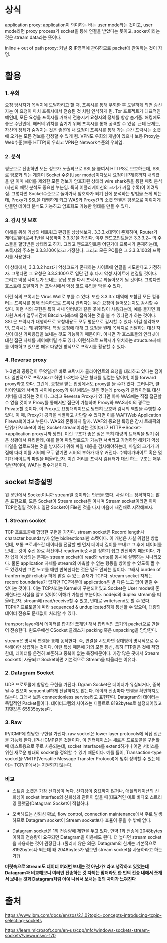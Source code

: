 # 상식
application proxy: application이 의미하는 바는 user mode라는 것이고, user mode라면 proxy process가 socket을 통해 연결을 받았다는 뜻이고, socket이라는 것은 stream data라는 뜻이다. 

inline + out of path proxy: 커널 중 IP영역에 관여하므로 packet에 관여하는 것이 자명.
# 활용
### 1. 우회
요청 당사자가 목적지에 도달하려고 할 때, 프록시를 통해 우회한 후 도달하게 되면 송신자는 이 요청이 마치 프록시에서 전송된 것 처럼 인식하게 됨. Tor 프로젝트가 대표적인 예인데, 모든 요청을 프록시를 거쳐서 전송시켜 요청자의 정체를 항상 숨겨줌. 해킹에도 좋은 수단인데, 해커의 위치를 숨기기 위해 프록시를 통해 공격할 수 있음. 근데 문제는, 자신의 정체가 숨겨지는 것은 좋은데 내 요청이 프록시를 통해 가는 순간 프락시는 소켓에 오가는 모든 정보를 감청할 수 있게 됨. VPN도 우회의 개념이 있으나 보통 Proxy는 Web수준(보통 HTTP)의 우회고 VPN은 Network수준의 우회임.

### 2. 분석
평문으로 전송하면 모든 정보가 노출되므로 SSL을 붙여서 HTTPS로 보호하는데, SSL로 암호화 되는 계층이 Socket 수준(User mode)이다보니 요청이 IP계층까지 내려왔을 땐 이미 헤더를 제외한 모든 정보가 암호화된 상태라 wire shark등을 통한 패킷 분석(자신의 패킷 분석도 중요한 부분임. 특히 어플리케이션의 크기가 커질 수록)이 어려워짐. 그렇다면 Socket수준으로 돌아가서 암호화가 되기 전에 분석하는 방법을 쓰게 되는데, Proxy가 SSL을 대행하게 되고 WAS와 Proxy간의 소켓 연결은 평문으로 이뤄지게 만들면 데이터 분석도 가능하고 암호화도 가능한 형태를 만들 수 있다.

### 3. 감시 및 보호
이해를 위해 가상의 네트워크 환경을 상상해보자. 3.3.3.x대역이 존재하며, Router가 게이트웨이로써 1번을 사용하며 3.3.3.1을 가진다. 이후 엔드포인트들은 3.3.3.2~ 의 주소들을 할당받은 상태라고 하자. 그리고 엔드포인트중 어딘가에 프록시가 존재하는데, 프록시의 주소는 3.3.3.100이라고 가정한다. 그리고 모든 PC들은 그 3.3.3.100의 프락시를 사용한다.

이 상태에서, 3.3.3.2 host가 악성코드가 존재하는 사이트에 연결을 시도한다고 가정하자. 그렇다면 그 요청은 3.3.3.100으로 일단 간 후 다시 악성 사이트에 연결될 것이다. 그리고 악성 사이트가 보내는 응답 또한 다시 프락시로 되돌아오게 될 것이다. 
그렇다면 호스트에 도달하기 전 프락시에서 악성 코드 유입을 막을 수 있다.

이런 식의 프록시는 Virus Wall로 부를 수 있다. 또한 3.3.3.x 대역에 포함된 모든 컴퓨터는 프록시를 통해 접속하므로 프록시 관리자는 무슨 요청이 들어오는지도 감시할 수 있다. 이런 식의 구현은 특히 사내 인터넷과 같은 곳에 많이 사용되는데, 예를 들자면 회사원 A씨가 업무시간에 Bitcoin거래소에 접속하는 것을 볼 수 있다던가 하는 것이다. SSL은 프락시가 대행하므로 요청내용도 모두 평문으로 감시할 수 있다.
이걸 생각해보면, 프락시는 꽤 위험하다. 특정 요청에 대해 그 요청을 원래 목적지로 전달하는 대신 자신이 대신 가짜응답을 보내는 것도 가능하기 때문이다. 아니면 각 호스트들의 인터넷에 대한 접근 자체를 제어해버릴 수도 있다. 이런식으로 프락시가 위치하는 structure자체를 이해하고 있으면 매우 다양한 방식으로 프락시를 활용할 수 있다. 

### 4. Reverse proxy
1~3번의 공통점이 무엇일까? 바로 프락시가 클라이언트의 요청을 대리하고 있다는 점이다. 일반적으로 프락시라고 하면 1~3번과 같은 형태를 일컫는 말이며, 이를 forward proxy라고 한다. 그런데, 요청을 받는 입장에서도 proxy를 둘 수가 있다. 그러니까, 클라이언트와 서버의 사이에 proxy가 위치해있는 것은 맞는데 proxy가 클라이언트 대신 서버를 대리하는 것이다. 그리고 Reverse Proxy가 있다면 아마 WAS에는 직접 접근할 수 없을 것이고 Proxy를 통해서만 접근이 가능하며 Proxy와 WAS사이의 경로는 Private할 것이다. 이 Proxy도 요청대리이므로 당연히 보호와 감시의 역할을 수행할 수 있다. 이 때, Proxy가 공격을 식별하고 차단할 수 있다면 이를 WAF(Web Application Firewall)이라고 부른다. WAS와 혼동하지 말자.
WAF의 중요한 특징은 감시 트래픽의 단위가 Packet이 아닌 Socket stream이라는 것이다(L7 HTTP->Socket->application proxy니까 당연). 이런 구조가 좋은 점은 특히 대량의 트래픽을 받기 쉬운 상황에서 유리한데, 예를 들어 파일업로드가 가능한 서버라고 가정하면 해커가 악성 파일을 업로드하는 것을 방지하기 위해 파일 내용을 검사해야하는데, 파일의 크기가 커짐에 따라 이를 서버에 모두 맡기면 서버의 부하가 매우 커진다. 수백메가바이트 혹은 몇 기가 바이트의 파일을 떠올려보자. 이런 처리를 프락시 컴퓨터가 대신 하는 구조는 매우 일반적이며, WAF는 필수개념이다.

## socket 보충설명
윗 문단에서 Socket이니까 stream일 것이라는 언급을 했다. 사실 이는 정확하지는 않은 표현으로, 모든 Socket이 Stream socket은 아니며 Stream socket이라면 아마 TCP연결일 것이다. 일단 Socket이 File인 것을 다시 마음에 새긴채로 시작해보자. 

### 1. Stream socket
TCP 프로토콜에 합당한 구현을 가진다. stream socket은 Record length나 character boundary가 없는 bidirectional한 소켓이다. 이 개념은 사실 위험한 방법인데, 보통 프로세스간 데이터를 전달할 땐 먼저 데이터 길이를 보내고 그 후에 데이터를 보내는 것이 수신 완료 확신이나 read/write순서를 정하기 쉽고 안전하기 때문이다. 가장 쉽게 예상되는 문제는 stream socket에 read와 write를 동시에 실행하는 시나리오다. 물론 application 자체를 stream의 예측할 수 없는 행동을 방어할 수 있도록 짤 수도 있겠지만 그런 노고를 매번 반복한다는 것은 말도 안되는 일이다. 그래서 burden of tranferring을 reliably 하게 맡길 수 있는 존재가 TCP다. stream socket 자체는 record boundaries가 없지만 TCP덕분에 application은 별 다른 노고 없이 맡길 수 있다는 것이다. 이는 TCP처리는 Kernel에 구현되어있고 Socket은 User mode에 존재한다는 사실을 알고 있어야 이해가 가능한 부분이다. nodejs의 duplex stream을 떠올려보자. stream에 read/receive할 수 있고, 반대로 write/send도 할 수 있다. TCP/IP 프로토콜에 따라 sequenced & unduplicated하게 통신할 수 있으며, 대량의 데이터 전송도 문제없이 처리할 수 있다. 

transport layer에서 데이터를 합치던 쪼개던 해서 합리적인 크기의 packet으로 만들어 전송한다. 윈도우에선 CSocket 클래스가 packing 혹은 unpacking을 담당한다.

stream은 명시적 연결을 통해 동작한다. 즉, 연결을 시도하면 상대방이 명시적으로 수락해야만 성립하는 것이다. 이런 특성 때문에 거의 모든 통신, 특히 FTP같은 것에 적합한데, 데이터를 온전히 보존하고 중복이 없는 특징때문이다. 가장 많은 곳에서 Stream socket이 사용되고 Socket하면 기본적으로 Stream을 떠올리는 이유다.

### 2. Datagram Socket
UDP 프로토콜에 합당한 구현을 가진다. Dgram Socket은 데이터가 유실되거나, 중복될 수 있으며 sequential하게 전달하지도 않는다. 데이터 전송마다 연결을 확인하지도 않는다. 그래서 보통 connectionless service라고 표현한다. Datagram의 데이터는 독립적인 Packet들이다. 데이터그램의 사이즈는 디폴트로 8192bytes로 설정되어있고 최댓값은 65535bytes다. 

### 3. Raw
IP/ICMP에 합당한 구현을 가진다. raw socket은 lower layer protocols에 직접 접근을 가능케 한다. IP나 ICMP같은 것들이다. 이 인터페이스는 새로운 프로토콜을 구현할 때 테스트용으로 주로 사용되는데, socket interface를 extend하거나 어떤 서비스를 위한 새로운 형태의 socket을 정의할 수 있기 때문이다. 예를 들어, Transaction-type socket을 VMTP(Versatile Message Transfer Protocol)에 맞춰 정의할 수 있는데 이는 TCP/IP에서는 지원되지 않는다.

### 비교
- 스트림 소켓은 가장 신뢰성이 높다. 신뢰성이 중요하지 않거나, 애플리케이션의 신뢰성이 socket interface의 신뢰성과 관련이 없을 때(대표적인 예로 비디오 스트리밍 플랫폼)Datagram Socket이 적합하다.

- 오버헤드는 신뢰성 확보, flow control, connection maintenance에서 주로 발생하므로 Datagram socket이 Stream socket보다 효율이 좋을 수 밖에 없다.

- Datagram socket은 1회 전송량에 제한을 두고 있다. 만약 1회 전송에 2048bytes 이하의 전송량이 요구되면 Datagram을 이용해도 된다. 더 높다면 stream socket을 사용하는 것이 권장된다. (풀리지 않은 의문: Datagram의 한계는 기본적으로 8192bytes나 되는데 왜 2048bytes가 넘으면 stream socket을 사용하라고 하는가?)

**머릿속으로 Stream도 데이터 여러번 보내는 것 아닌가? 라고 생각하고 있었는데 Datagram과 비교해보니 여러번 전송하는 것 자체는 맞더라도 한 번의 전송 내에서 쪼개서 보내는 것과 Datagram처럼 아예 나눠서 보내는 것의 차이가 느껴진다**

# 출처
https://www.ibm.com/docs/en/zos/2.1.0?topic=concepts-introducing-tcpip-selecting-sockets

https://learn.microsoft.com/en-us/cpp/mfc/windows-sockets-stream-sockets?view=msvc-170


